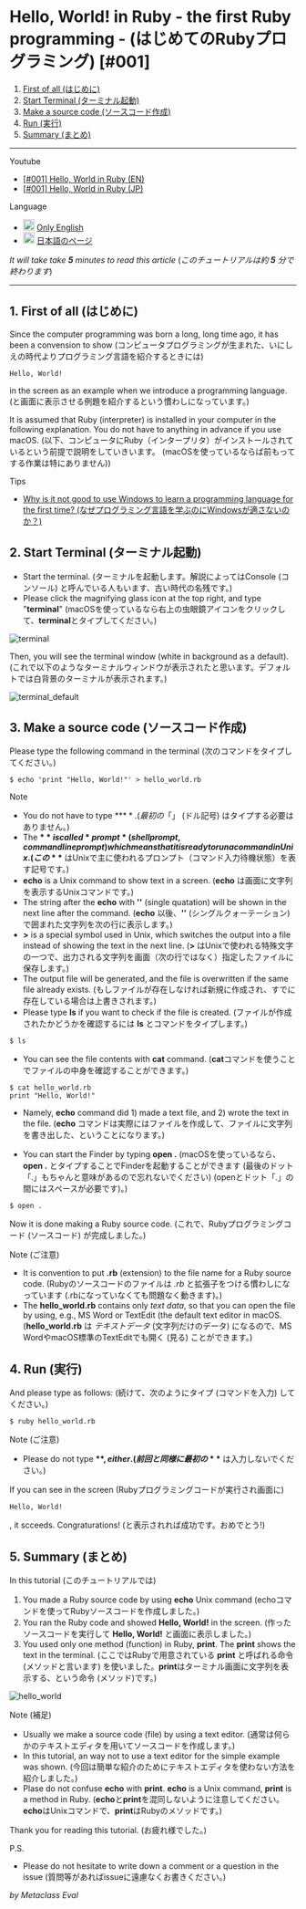

# Hello, World! in Ruby - the first Ruby programming - (はじめてのRubyプログラミング) [#001]

1. [First of all (はじめに)](#1-first-of-all-%E3%81%AF%E3%81%98%E3%82%81%E3%81%AB)
2. [Start Terminal (ターミナル起動)](#2-start-terminal-%E3%82%BF%E3%83%BC%E3%83%9F%E3%83%8A%E3%83%AB%E8%B5%B7%E5%8B%95)
3. [Make a source code (ソースコード作成)](#3-make-a-source-code-%E3%82%BD%E3%83%BC%E3%82%B9%E3%82%B3%E3%83%BC%E3%83%89%E4%BD%9C%E6%88%90)
4. [Run (実行)](#4-run-%E5%AE%9F%E8%A1%8C)
5. [Summary (まとめ)](#5-summary-%E3%81%BE%E3%81%A8%E3%82%81)

----

Youtube
* [[#001] Hello, World in Ruby (EN)](https://youtu.be/so284ttykM4)
* [[#001] Hello, World in Ruby (JP)](https://youtu.be/nHY1uPXSCfU)

Language
* <img src="https://raw.githubusercontent.com/metaclass-eval/ruby_programming/master/png/en.png" width="20"> [Only English](https://github.com/metaclass-eval/ruby_programming/blob/master/doc/en/hello_world_001_en.md)
* <img src="https://raw.githubusercontent.com/metaclass-eval/ruby_programming/master/png/jp.png" width="20"> [日本語のページ](https://github.com/metaclass-eval/ruby_programming/blob/master/doc/jp/hello_world_001_jp.md)

*It will take take **5** minutes to read this article* (*このチュートリアルは約 **5** 分で終わります*)

----

## 1. First of all (はじめに)

Since the computer programming was born a long, long time ago, it has been a convension to show (コンピュータプログラミングが生まれた、いにしえの時代よりプログラミング言語を紹介するときには)

```
Hello, World!
```

in the screen as an example when we introduce a programming language. (と画面に表示させる例題を紹介するという慣わしになっています。)

It is assumed that Ruby (interpreter) is installed in your computer in the following explanation. You do not have to anything in advance if you use macOS. (以下、コンピュータにRuby（インタープリタ）がインストールされているという前提で説明をしていきいます。 (macOSを使っているならば前もってする作業は特にありません))

Tips
* [Why is it not good to use Windows to learn a programming language for the first time? (なぜプログラミング言語を学ぶのにWindowsが適さないのか？)](https://github.com/metaclass-eval/ruby_programming/blob/master/doc/why_not_good_in_windows.md)

## 2. Start Terminal (ターミナル起動)

* Start the terminal. (ターミナルを起動します。解説によってはConsole (コンソール) と呼んでいる人もいます、古い時代の名残です。)
* Please click the magnifying glass icon at the top right, and type "**terminal**" (macOSを使っているなら右上の虫眼鏡アイコンをクリックして、**terminal**とタイプしてください。)

![terminal](https://github.com/metaclass-eval/ruby_programming/blob/master/png/terminal.png)

Then, you will see the terminal window (white in background as a default). (これで以下のようなターミナルウィンドウが表示されたと思います。デフォルトでは白背景のターミナルが表示されます。)

![terminal_default](https://github.com/metaclass-eval/ruby_programming/blob/master/png/terminal_default.png)

## 3. Make a source code (ソースコード作成)

Please type the following command in the terminal (次のコマンドをタイプしてください。)

```
$ echo 'print "Hello, World!"' > hello_world.rb
```

Note
* You do not have to type **$**. (最初の「$」 (ドル記号) はタイプする必要はありません。)
* The **$** is called *prompt* (shell prompt, command line prompt) which means that it is ready to run a command in Unix. (この **$** はUnixで主に使われるプロンプト（コマンド入力待機状態）を表す記号です。)
* **echo** is a Unix command to show text in a screen. (**echo** は画面に文字列を表示するUnixコマンドです。)
* The string after the **echo** with **''** (single quatation) will be shown in the next line after the command. (**echo** 以後、**''** (シングルクォーテーション) で囲まれた文字列を次の行に表示します。)
* **>** is a special symbol used in Unix, which switches the output into a file instead of showing the text in the next line. (**>** はUnixで使われる特殊文字の一つで、出力される文字列を画面（次の行ではなく）指定したファイルに保存します。)
* The output file will be generated, and the file is overwritten if the same file already exists. (もしファイルが存在しなければ新規に作成され、すでに存在している場合は上書きされます。)
* Please type **ls** if you want to check if the file is created. (ファイルが作成されたかどうかを確認するには **ls** とコマンドをタイプします。)

```
$ ls
```

* You can see the file contents with **cat** command. (**cat**コマンドを使うことでファイルの中身を確認することができます。)

```
$ cat hello_world.rb
print "Hello, World!"
```

* Namely, **echo** command did 1) made a text file, and 2) wrote the text in the file. (**echo** コマンドは実際にはファイルを作成して、ファイルに文字列を書き出した、ということになります。)


* You can start the Finder by typing **open .** (macOSを使っているなら、**open .** とタイプすることでFinderを起動することができます (最後のドット「.」もちゃんと意味があるので忘れないでください) (openとドット「.」の間にはスペースが必要です)。)


```
$ open .
```

Now it is done making a Ruby source code. (これで、Rubyプログラミングコード (ソースコード) が完成しました。)

Note (ご注意)
* It is convention to put **.rb** (extension) to the file name for a Ruby source code. (Rubyのソースコードのファイルは *.rb* と拡張子をつける慣わしになっています (.rbになっていなくても問題なく動きます)。)
* The **hello_world.rb** contains only *text data*, so that you can open the file by using, e.g., MS Word or TextEdit (the default text editor in macOS. (**hello_world.rb** は *テキストデータ* (文字列だけのデータ) になるので、MS WordやmacOS標準のTextEditでも開く (見る) ことができます。)

## 4. Run (実行)

And please type as follows: (続けて、次のようにタイプ (コマンドを入力) してください。)

```
$ ruby hello_world.rb
```

Note (ご注意)
* Please do not type **$**, either. (前回と同様に最初の **$** は入力しないでください。)

If you can see in the screen (Rubyプログラミングコードが実行され画面に)

```
Hello, World!
```

, it scceeds. Congraturations! (と表示されれば成功です。おめでとう!)

## 5. Summary (まとめ)

In this tutorial (このチュートリアルでは)

1. You made a Ruby source code by using **echo** Unix command (echoコマンドを使ってRubyソースコードを作成しました。)
2. You ran the Ruby code and showed **Hello, World!** in the screen. (作ったソースコードを実行して **Hello, World!** と画面に表示しました。)
3. You used only one method (function) in Ruby, **print**. The **print** shows the text in the terminal. (ここではRubyで用意されている **print** と呼ばれる命令 (メソッドと言います) を使いました。**print**はターミナル画面に文字列を表示する、という命令 (メソッド)です。)

![hello_world](https://github.com/metaclass-eval/ruby_programming/blob/master/png/hello_world.png)


Note (補足)
* Usually we make a source code (file) by using a text editor. (通常は何らかのテキストエディタを用いてソースコードを作成します。)
* In this tutorial, an way not to use a text editor for the simple example was shown. (今回は簡単な紹介のためにテキストエディタを使わない方法を紹介しました。)
* Plase do not confuse **echo** with **print**. **echo** is a Unix command, **print** is a method in Ruby. (**echo**と**print**を混同しないように注意してください。**echo**はUnixコマンドで、**print**はRubyのメソッドです。)

Thank you for reading this tutorial. (お疲れ様でした。)

P.S.
* Please do not hesitate to write down a comment or a question in the issue (質問等があればissueに遠慮なくお書きください。)

*by Metaclass Eval*


